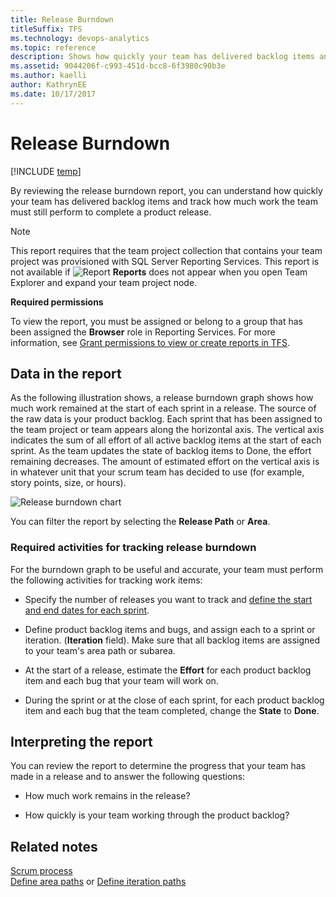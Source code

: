 ```yaml
---
title: Release Burndown
titleSuffix: TFS 
ms.technology: devops-analytics
ms.topic: reference
description: Shows how quickly your team has delivered backlog items and track how much work the team must still perform to complete a product release.
ms.assetid: 9044206f-c993-451d-bcc8-6f3980c90b3e
ms.author: kaelli
author: KathrynEE
ms.date: 10/17/2017
---
```


# Release Burndown

[!INCLUDE [temp](../includes/tfs-report-platform-version.md)]

By reviewing the release burndown report, you can understand how quickly your team has delivered backlog items and track how much work the team must still perform to complete a product release.

> [!NOTE]
> This report requires that the team project collection that contains your team project was provisioned with SQL Server Reporting Services. This report is not available if ![Report](media/icon_reportte.png "Icon_reportTE") **Reports** does not appear when you open Team Explorer and expand your team project node.

**Required permissions**

To view the report, you must be assigned or belong to a group that has been assigned the **Browser** role in Reporting Services. For more information, see [Grant permissions to view or create reports in TFS](../admin/grant-permissions-to-reports.md).

## <a name="Data"></a> Data in the report

As the following illustration shows, a release burndown graph shows how much work remained at the start of each sprint in a release. The source of the raw data is your product backlog. Each sprint that has been assigned to the team project or team appears along the horizontal axis. The vertical axis indicates the sum of all effort of all active backlog items at the start of each sprint. As the team updates the state of backlog items to Done, the effort remaining decreases. The amount of estimated effort on the vertical axis is in whatever unit that your scrum team has decided to use (for example, story points, size, or hours).

![Release burndown chart](media/scrum_releaseburndonw.png "Scrum_ReleaseBurndonw")

You can filter the report by selecting the **Release Path** or **Area**.

### Required activities for tracking release burndown

For the burndown graph to be useful and accurate, your team must perform the following activities for tracking work items:

- Specify the number of releases you want to track and [define the start and end dates for each sprint](https://msdn.microsoft.com/f292f3bc-b472-4399-a7e4-49151d4c0484).

- Define product backlog items and bugs, and assign each to a sprint or iteration. (**Iteration** field). Make sure that all backlog items are assigned to your team's area path or subarea.

- At the start of a release, estimate the **Effort** for each product backlog item and each bug that your team will work on.

- During the sprint or at the close of each sprint, for each product backlog item and each bug that the team completed, change the **State** to **Done**.

## <a name="Interpreting"></a> Interpreting the report

You can review the report to determine the progress that your team has made in a release and to answer the following questions:

- How much work remains in the release?

- How quickly is your team working through the product backlog?

## Related notes

[Scrum process](../../boards/work-items/guidance/scrum-process.md)  
[Define area paths](../../organizations/settings/set-area-paths.md) or [Define iteration paths](../../organizations/settings/set-iteration-paths-sprints.md)
